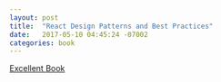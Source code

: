 ```yaml
---
layout: post
title:  "React Design Patterns and Best Practices"
date:   2017-05-10 04:45:24 -07002
categories: book
---
```


[Excellent Book](https://www.packtpub.com/web-development/react-design-patterns-and-best-practices)


